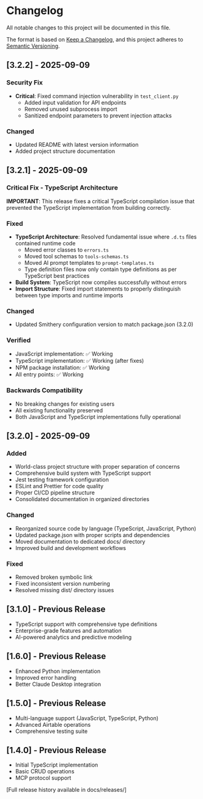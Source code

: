 # Changelog

All notable changes to this project will be documented in this file.

The format is based on [Keep a Changelog](https://keepachangelog.com/en/1.0.0/),
and this project adheres to [Semantic Versioning](https://semver.org/spec/v2.0.0.html).

## [3.2.2] - 2025-09-09

### Security Fix
- **Critical**: Fixed command injection vulnerability in `test_client.py`
  - Added input validation for API endpoints
  - Removed unused subprocess import
  - Sanitized endpoint parameters to prevent injection attacks

### Changed
- Updated README with latest version information
- Added project structure documentation

## [3.2.1] - 2025-09-09

### Critical Fix - TypeScript Architecture
**IMPORTANT**: This release fixes a critical TypeScript compilation issue that prevented the TypeScript implementation from building correctly.

### Fixed
- **TypeScript Architecture**: Resolved fundamental issue where `.d.ts` files contained runtime code
  - Moved error classes to `errors.ts`
  - Moved tool schemas to `tools-schemas.ts`  
  - Moved AI prompt templates to `prompt-templates.ts`
  - Type definition files now only contain type definitions as per TypeScript best practices
- **Build System**: TypeScript now compiles successfully without errors
- **Import Structure**: Fixed import statements to properly distinguish between type imports and runtime imports

### Changed
- Updated Smithery configuration version to match package.json (3.2.0)

### Verified
- JavaScript implementation: ✅ Working
- TypeScript implementation: ✅ Working (after fixes)
- NPM package installation: ✅ Working
- All entry points: ✅ Working

### Backwards Compatibility
- No breaking changes for existing users
- All existing functionality preserved
- Both JavaScript and TypeScript implementations fully operational

## [3.2.0] - 2025-09-09

### Added
- World-class project structure with proper separation of concerns
- Comprehensive build system with TypeScript support
- Jest testing framework configuration
- ESLint and Prettier for code quality
- Proper CI/CD pipeline structure
- Consolidated documentation in organized directories

### Changed
- Reorganized source code by language (TypeScript, JavaScript, Python)
- Updated package.json with proper scripts and dependencies
- Moved documentation to dedicated docs/ directory
- Improved build and development workflows

### Fixed
- Removed broken symbolic link
- Fixed inconsistent version numbering
- Resolved missing dist/ directory issues

## [3.1.0] - Previous Release
- TypeScript support with comprehensive type definitions
- Enterprise-grade features and automation
- AI-powered analytics and predictive modeling

## [1.6.0] - Previous Release
- Enhanced Python implementation
- Improved error handling
- Better Claude Desktop integration

## [1.5.0] - Previous Release
- Multi-language support (JavaScript, TypeScript, Python)
- Advanced Airtable operations
- Comprehensive testing suite

## [1.4.0] - Previous Release
- Initial TypeScript implementation
- Basic CRUD operations
- MCP protocol support

[Full release history available in docs/releases/]